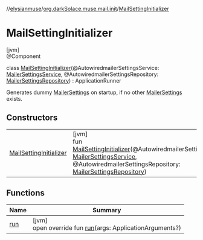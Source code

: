 //[elysianmuse](../../../index.md)/[org.darkSolace.muse.mail.init](../index.md)/[MailSettingInitializer](index.md)

# MailSettingInitializer

[jvm]\
@Component

class [MailSettingInitializer](index.md)(@AutowiredmailerSettingsService: [MailerSettingsService](../../org.darkSolace.muse.mail.service/-mailer-settings-service/index.md), @AutowiredmailerSettingsRepository: [MailerSettingsRepository](../../org.darkSolace.muse.mail.repository/-mailer-settings-repository/index.md)) : ApplicationRunner

Generates dummy [MailerSettings](../../org.darkSolace.muse.mail.model/-mailer-settings/index.md) on startup, if no other [MailerSettings](../../org.darkSolace.muse.mail.model/-mailer-settings/index.md) exists.

## Constructors

| | |
|---|---|
| [MailSettingInitializer](-mail-setting-initializer.md) | [jvm]<br>fun [MailSettingInitializer](-mail-setting-initializer.md)(@AutowiredmailerSettingsService: [MailerSettingsService](../../org.darkSolace.muse.mail.service/-mailer-settings-service/index.md), @AutowiredmailerSettingsRepository: [MailerSettingsRepository](../../org.darkSolace.muse.mail.repository/-mailer-settings-repository/index.md)) |

## Functions

| Name | Summary |
|---|---|
| [run](run.md) | [jvm]<br>open override fun [run](run.md)(args: ApplicationArguments?) |
